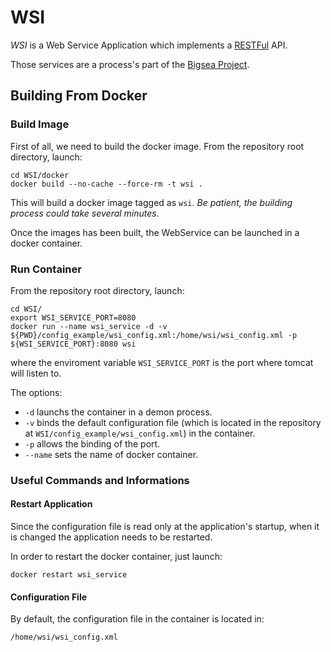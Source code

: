 # WSI
*WSI* is a Web Service Application which implements a 
[RESTFul](https://en.wikipedia.org/wiki/Representational_state_transfer) API.

Those services are a process's part of the [Bigsea Project](http://www.eubra-bigsea.eu/).

## Building From Docker

### Build Image
First of all, we need to build the docker image.
From the repository root directory, launch:

~~~
cd WSI/docker
docker build --no-cache --force-rm -t wsi .
~~~

This will build a docker image tagged as `wsi`.
*Be patient, the building process could take several minutes.*

Once the images has been built, the WebService can be launched in a docker container.

### Run Container
From the repository root directory, launch:

~~~
cd WSI/
export WSI_SERVICE_PORT=8080
docker run --name wsi_service -d -v ${PWD}/config_example/wsi_config.xml:/home/wsi/wsi_config.xml -p ${WSI_SERVICE_PORT}:8080 wsi
~~~

where the enviroment variable `WSI_SERVICE_PORT` is the port where tomcat will listen to.

The options:
 * `-d` launchs the container in a demon process.
 * `-v` binds the default configuration file (which is located in the repository at `WSI/config_example/wsi_config.xml`)
 in the container.
 * `-p` allows the binding of the port.
 * `--name` sets the name of docker container.
 
### Useful Commands and Informations
#### Restart Application
Since the configuration file is read only at the application's startup, when it is changed the application
needs to be restarted.

In order to restart the docker container, just launch:

~~~
docker restart wsi_service
~~~

#### Configuration File
By default, the configuration file in the container is located in:
~~~
/home/wsi/wsi_config.xml
~~~




 

